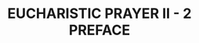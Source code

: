 ---
capo: 0
id: 0
lang: en-us
page: '21'
step: lit
subtitle: ''
tags:
- ord
title: EUCHARISTIC PRAYER II - 2 PREFACE
---